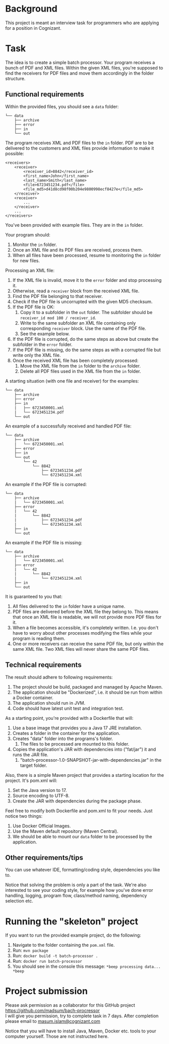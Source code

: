 # Background
This project is meant an interview task for programmers who are applying for a position in Cognizant.

# Task
The idea is to create a simple batch processor. Your program receives a bunch of PDF and XML files. Within the given XML files, you're supposed to find the receivers for PDF files and move them accordingly in the folder structure.

## Functional requirements
Within the provided files, you should see a `data` folder:
```
└── data
    ├── archive
    ├── error
    ├── in
    └── out
```

The program receives XML and PDF files to the `in` folder. PDF are to be delivered to the customers and XML files provide information to make it possible:
```
<receivers>
    <receiver>
        <receiver_id>8842</receiver_id>
        <first_name>John</first_name>
        <last_name>Smith</last_name>
        <file>6723451234.pdf</file>
        <file_md5>d41d8cd98f00b204e9800998ecf8427e</file_md5>
    </receiver>
    <receiver>
        ...
    </receiver>
    ...
</receivers>
```

You've been provided with example files. They are in the `in` folder.

Your program should:
1. Monitor the `in` folder.
1. Once an XML file and its PDF files are received, process them.
1. When all files have been processed, resume to monitoring the `in` folder for new files.

Processing an XML file:
1. If the XML file is invalid, move it to the `error` folder and stop processing it.
1. Otherwise, read a `receiver` block from the received XML file.
1. Find the PDF file belonging to that receiver.
1. Check if the PDF file is uncorrupted with the given MD5 checksum.
1. If the PDF file is OK:
   1. Copy it to a subfolder in the `out` folder. The subfolder should be `receiver_id mod 100 / receiver_id`.
   1. Write to the same subfolder an XML file containing only corresponding `receiver` block. Use the name of the PDF file.
   1. See the example below.
1. If the PDF file is corrupted, do the same steps as above but create the subfolder in the `error` folder.
1. If the PDF file is missing, do the same steps as with a corrupted file but write only the XML file.
1. Once the received XML file has been completely processed: 
   1. Move the XML file from the `in` folder to the `archive` folder.
   1. Delete all PDF files used in the XML file from the `in` folder.


A starting situation (with one file and receiver) for the examples:
```
└── data
    ├── archive
    ├── error
    ├── in
    |   ├── 6723450001.xml
    |   └── 6723451234.pdf
    └── out
```

An example of a successfully received and handled PDF file:
```
└── data
    ├── archive
    |   └── 6723450001.xml
    ├── error
    ├── in
    └── out
        └── 42
            └── 8842
                ├── 6723451234.pdf
                └── 6723451234.xml
```

An example if the PDF file is corrupted:
```
└── data
    ├── archive
    |   └── 6723450001.xml
    ├── error
    |   └── 42
    |       └── 8842
    |           ├── 6723451234.pdf
    |           └── 6723451234.xml
    ├── in
    └── out
```

An example if the PDF file is missing:
```
└── data
    ├── archive
    |   └── 6723450001.xml
    ├── error
    |   └── 42
    |       └── 8842
    |           └── 6723451234.xml
    ├── in
    └── out
```

It is guaranteed to you that:
1. All files delivered to the `in` folder have a unique name.
1. PDF files are delivered before the XML file they belong to. This means that once an XML file is readable, we will not provide more PDF files for it.
1. When a file becomes accessible, it's completely written. I.e. you don't have to worry about other processes modifying the files while your program is reading them.
1. One or more receivers can receive the same PDF file, but only within the same XML file. Two XML files will never share the same PDF files.

## Technical requirements
The result should adhere to following requirements:
1. The project should be build, packaged and managed by Apache Maven.
1. The application should be "Dockerized", i.e. it should be run from within a Docker container.
1. The application should run in JVM.
2. Code should have latest unit test and integration test.  

As a starting point, you're provided with a Dockerfile that will:
1. Use a base image that provides you a Java 17 JRE installation.
1. Creates a folder in the container for the application.
1. Creates "data" folder into the programs's  folder.
   1. The files to be processed are mounted to this folder.
1. Copies the application's JAR with dependencies into ("fat/jar") it and runs the JAR file.
   1. "batch-processor-1.0-SNAPSHOT-jar-with-dependencies.jar" in the target folder.

Also, there is a simple Maven project that provides a starting location for the project. It's pom.xml will:
1. Set the Java version to 17.
1. Source encoding to UTF-8.
1. Create the JAR with dependencies during the package phase.

Feel free to modify both Dockerfile and pom.xml to fit your needs. Just notice two things:
1. Use Docker Official Images.
1. Use the Maven default repository (Maven Central).
1. We should be able to mount our `data` folder to be processed by the application.

## Other requirements/tips
You can use whatever IDE, formatting/coding style, dependencies you like to.

Notice that solving the problem is only a part of the task. We're also interested to see your coding style, for example how you've done error handling, logging, program flow, class/method naming, dependency selection etc.

# Running the "skeleton" project
If you want to run the provided example project, do the following:
1. Navigate to the folder containing the `pom.xml` file.
2. Run: `mvn package`
3. Run: `docker build -t batch-processor .`
4. Run: `docker run batch-processor`
5. You should see in the console this message: `*beep processing data... *beep`

# Project submission
Please ask permission as a collaborator for this GitHub project https://github.com/madsum/bach-procressor  
I will give you permission, try to complete task in 7 days. After completion please email to masum.islam@cognizant.com   

Notice that you will have to install Java, Maven, Docker etc. tools to your computer yourself. Those are not instructed here.
